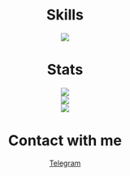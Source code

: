 <h1 align="center">Skills</h1>
<p align="center">
  <img src="https://skillicons.dev/icons?i=java,kotlin,cs,go,py,js,ts,nodejs,bash,powershell,spring,ktor,nestjs,fastapi,qt,nginx,hibernate,gradle,maven,vite,html,css,md,svg,react,nextjs,vue,materialui,bootstrap,bots,git,github,idea,androidstudio,visualstudio,vscode,autocad,heroku,vercel,figma,firebase,supabase,mongodb,mysql,postgres,sqlite,redis,linux,docker,wordpress,ps,ai&perline=12" />
</p>

<h1 align="center">Stats</h1>
<p align="center">
  <img src="https://github-readme-streak-stats.herokuapp.com?user=HeadcrabJ&theme=github-dark-blue&date_format=M%20j%5B%2C%20Y%5D" />
  <br />
  <img src="https://github-readme-stats.vercel.app/api?username=HeadcrabJ&show_icons=true&count_private=true&hide_border=false&hide_title=true&theme=github_dark" />
  <br />
  <img src="https://github-readme-stats.vercel.app/api/top-langs/?username=HeadcrabJ&hide_title=true&card_width=445&layout=compact&theme=github_dark&langs_count=10" />
</p>

<h1 align="center">Contact with me</h1>
<p align="center">
  <a href="https://t.me/headcrabj">Telegram</a>
</p>
